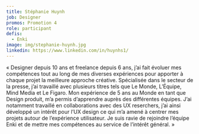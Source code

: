 ```yaml
---
title: Stéphanie Huynh
job: Designer
promos: Promotion 4
role: participant
defis:
  - Enki
image: img/stephanie-huynh.jpg
linkedin: https://www.linkedin.com/in/huynhs1/
---
```

« Designer depuis 10 ans et freelance depuis 6 ans, j’ai fait évoluer mes compétences tout au long de mes diverses expériences pour apporter à chaque projet la meilleure approche créative. Spécialisée dans le secteur de la presse, j’ai travaillé avec plusieurs titres tels que Le Monde, L’Équipe, Mind Media et Le Figaro. Mon expérience de 5 ans au Monde en tant que Design produit, m’a permis d’apprendre auprès des différentes équipes. J’ai notamment travaillé en collaborations avec des UX reserchers, j’ai ainsi développé un intérêt pour l’UX design ce qui m’a amené à centrer mes projets autour de l’expérience utilisateur. Je suis ravie de rejoindre l’équipe Enki et de mettre mes compétences au service de l’intérêt général. »